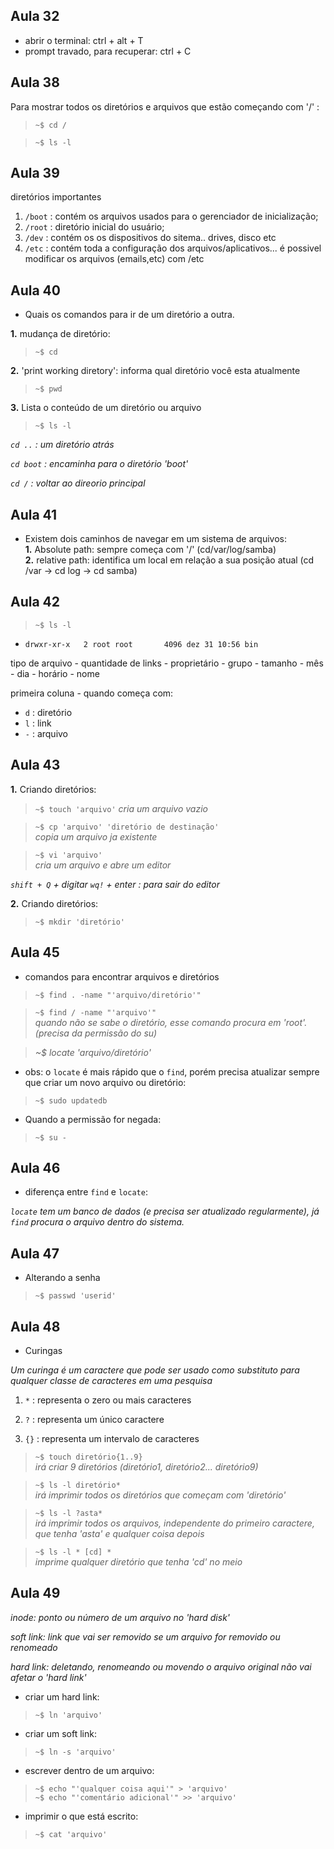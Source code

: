 ## Aula 32
- abrir o terminal: ctrl + alt + T
- prompt travado,  para recuperar: ctrl + C

## Aula 38

Para mostrar todos os diretórios e arquivos que estão começando com '/' :

> `~$ cd /`

> `~$ ls -l`

## Aula 39

diretórios importantes
1. `/boot` : contém os arquivos usados para o gerenciador de inicialização;
2. `/root` : diretório inicial do usuário;
3. `/dev` : contém os os dispositivos do sitema.. drives, disco etc
4. `/etc` : contém toda a configuração dos arquivos/aplicativos... é possivel modificar os arquivos (emails,etc) com /etc

## Aula 40

- Quais os comandos para ir de um diretório a outra.

**1.** mudança de diretório:  
> `~$ cd`  

**2.** 'print working diretory': informa qual diretório você esta atualmente  
> `~$ pwd`  

**3.** Lista o conteúdo de um diretório ou arquivo  
> `~$ ls -l`  

_`cd ..` : um diretório atrás_

_`cd boot` : encaminha para o diretório 'boot'_

_`cd /` : voltar ao direorio principal_

## Aula 41

- Existem dois caminhos de navegar em um sistema de arquivos:  
**1.** Absolute path: sempre começa com '/' (cd/var/log/samba)  
**2.** relative path: identifica um local em relação a sua posição atual (cd /var -> cd log -> cd samba)

## Aula 42

> `~$ ls -l`

- `drwxr-xr-x   2 root root       4096 dez 31 10:56 bin`

 tipo de arquivo - quantidade de links - proprietário - grupo - tamanho - mês - dia - horário - nome

primeira coluna - quando começa com:  
- `d` : diretório  
- `l` : link  
- `-` : arquivo  

## Aula 43

**1.** Criando diretórios:

> `~$ touch 'arquivo'`
_cria um arquivo vazio_

> `~$ cp 'arquivo' 'diretório de destinação'`  
_copia um arquivo ja existente_ 

> `~$ vi 'arquivo'`  
_cria um arquivo e abre um editor_

_`shift + Q` + digitar `wq!` + enter : para sair do editor_

**2.** Criando diretórios:

> `~$ mkdir 'diretório'`

## Aula 45

- comandos para encontrar arquivos e diretórios

> `~$ find . -name "'arquivo/diretório'"`

> `~$ find / -name "'arquivo'"`  
_quando não se sabe o diretório, esse comando procura em 'root'. (precisa da permissão do su)_

> _~$ locate 'arquivo/diretório'_

- obs: o `locate` é mais rápido que o `find`, porém precisa atualizar sempre que criar um novo arquivo ou diretório:

> `~$ sudo updatedb`

- Quando a permissão for negada:

> `~$ su -`

## Aula 46

- diferença entre `find` e `locate`:

_`locate` tem um banco de dados (e precisa ser atualizado regularmente), já `find` procura o arquivo dentro do sistema._

## Aula 47 

- Alterando a senha

> `~$ passwd 'userid'`

## Aula 48

- Curingas

_Um curinga é um caractere que pode ser usado como substituto para qualquer classe de caracteres em uma pesquisa_

1. `*` : representa o zero ou mais caracteres

2. `?` : representa um único caractere

3. `{}` : representa um intervalo de caracteres 

> `~$ touch diretório{1..9}`  
_irá criar 9 diretórios (diretório1, diretório2... diretório9)_

> `~$ ls -l diretório*`    
_irá imprimir todos os diretórios que começam com 'diretório'_

> `~$ ls -l ?asta*`    
_irá imprimir todos os arquivos, independente do primeiro caractere, que tenha 'asta' e qualquer coisa depois_

> `~$ ls -l * [cd] *`   
_imprime qualquer diretório que tenha 'cd' no meio_ 

## Aula 49 

_inode: ponto ou número de um arquivo no 'hard disk'_ 

_soft link: link que vai ser removido se um arquivo for removido ou renomeado_

_hard link: deletando, renomeando ou movendo o arquivo original não vai afetar o 'hard link'_

- criar um hard link:

> `~$ ln 'arquivo'`

- criar um soft link:

> `~$ ln -s 'arquivo'`

- escrever dentro de um arquivo:

> `~$ echo "'qualquer coisa aqui'" > 'arquivo'`  
> `~$ echo "'comentário adicional'" >> 'arquivo'`

- imprimir o que está escrito:

> `~$ cat 'arquivo'`
